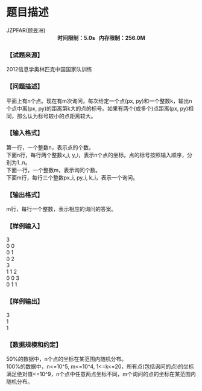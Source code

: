 # 题目描述


<meta http-equiv="Content-Type" content="text/html; charset=utf-8"/>
<link type="text/css" href="../../css/Tsinsen2011.css" rel="stylesheet"/>
<div class="probtitle" id="ptit">
JZPFAR(顾昱洲)
</div>
<div style="text-align:center;font-size:14px;font-weight:bold;vertical-align:middle;" id="pres">
时间限制：5.0s   内存限制：256.0M
</div>
<div id="psrc" style="margin-top:20px;">
<h3>
【试题来源】
</h3>
<div class="pdcont">
2012信息学奥林匹克中国国家队训练
</div>
</div>
<div id="pcont" style="margin-top:20px;">
<h3>
【问题描述】
</h3>
<div class="pdcont">
平面上有n个点。现在有m次询问，每次给定一个点(px, py)和一个整数k，输出n个点中离(px, py)的距离第k大的点的标号。如果有两个(或多个)点距离(px, py)相同，那么认为标号较小的点距离较大。<br/>
</div>
<h3>
【输入格式】
</h3>
<div class="pdcont">
第一行，一个整数n，表示点的个数。<br/>
下面n行，每行两个整数x_i, y_i，表示n个点的坐标。点的标号按照输入顺序，分别为1..n。<br/>
下面一行，一个整数m，表示询问个数。<br/>
下面m行，每行三个整数px_i, py_i, k_i，表示一个询问。<br/>
</div>
<h3>
【输出格式】
</h3>
<div class="pdcont">
m行，每行一个整数，表示相应的询问的答案。<br/>
</div>
<h3>
【样例输入】
</h3>
<div class="pddata">
3<br/>
0 0<br/>
0 1<br/>
0 2<br/>
3<br/>
1 1 2<br/>
0 0 3<br/>
0 1 1<br/>
</div>
<h3>
【样例输出】
</h3>
<div class="pddata">
3<br/>
1<br/>
1<br/>
</div>
<h3>
【数据规模和约定】
</h3>
<div class="pdcont">
50%的数据中，n个点的坐标在某范围内随机分布。<br/>
100%的数据中，n&lt;=10^5, m&lt;=10^4, 1&lt;=k&lt;=20，所有点(包括询问的点)的坐标满足绝对值&lt;=10^9，n个点中任意两点坐标不同，m个询问的点的坐标在某范围内随机分布。<br/>
</div>
</div>
